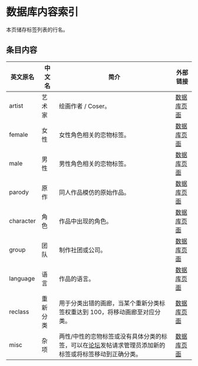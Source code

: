 数据库内容索引
====================
本页储存标签列表的行名。

条目内容
----------------

| 英文原名 | 中文名 | 简介 | 外部链接 |
| -------- | --------------- | ------ | ----------- |
| artist | 艺术家 | 绘画作者 / Coser。 | [数据库页面](https://github.com/EhTagTranslation/Database/blob/master/database/artist.md) |
| female | 女性 | 女性角色相关的恋物标签。 | [数据库页面](https://github.com/EhTagTranslation/Database/blob/master/database/female.md) |
| male | 男性 | 男性角色相关的恋物标签。 | [数据库页面](https://github.com/EhTagTranslation/Database/blob/master/database/male.md) |
| parody | 原作 | 同人作品模仿的原始作品。 | [数据库页面](https://github.com/EhTagTranslation/Database/blob/master/database/parody.md) |
| character | 角色 | 作品中出现的角色。 | [数据库页面](https://github.com/EhTagTranslation/Database/blob/master/database/character.md) |
| group | 团队 | 制作社团或公司。 | [数据库页面](https://github.com/EhTagTranslation/Database/blob/master/database/group.md) |
| language | 语言 | 作品的语言。 | [数据库页面](https://github.com/EhTagTranslation/Database/blob/master/database/language.md) |
| reclass | 重新分类 | 用于分类出错的画廊，当某个重新分类标签权重达到 100，将移动画廊至对应分类。 | [数据库页面](https://github.com/EhTagTranslation/Database/blob/master/database/reclass.md) |
| misc | 杂项 | 两性/中性的恋物标签或没有具体分类的标签，可以在[论坛](https://forums.e-hentai.org/index.php?showtopic=199295)发帖请求管理员添加新的标签或将标签移动到正确分类。 | [数据库页面](https://github.com/EhTagTranslation/Database/blob/master/database/misc.md) |

